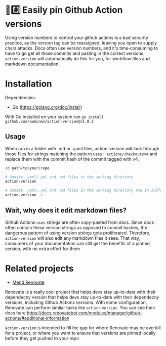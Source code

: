 # 📌#️⃣ Easily pin Github Action versions

Using version numbers to control your github actions is a bad security practice, as the version tag can be reassigned, leaving you open to supply chain attacks. Docs often use version numbers, and it's time-consuming to have to go get all those commits and pasting in the correct versions. `action-version` will automatically do this for you, for workflow files and markdown documentation.

# Installation

Dependencies:

- Go (https://golang.org/doc/install)

With Go installed on your system run `go install github.com/audunmo/action-version@v1.0.2`

## Usage

When ran in a folder with .md or .yaml files, action-version will look through those files for strings matching the pattern `uses: actions/checkout@v4` and replace them with the commit hash of the commit tagged with v4.

```bash
cd path/to/your/repo

# Update .yaml/.yml and .md files in the working directory
action-version

# Update .yaml/.yml and .md files in the working directory and in subfolders
action-version -r
```

## Wait, why does it edit markdown files?

Github Actions `uses` strings are often copy-pasted from docs. Since docs often contain these version strings as opposed to commit hashes, the dangerous pattern of using version strings gets proliferated. Therefore, `action-version` will also edit any markdown files it sees. That way, consumers of your documentation can still get the benefits of a pinned version, with no extra effort for them

# Related projects

- [Mend Renovate](https://github.com/apps/renovate)

Renovate is a really cool project that helps devs stay up-to-date with their dependecny version that helps devs stay up-to-date with their dependecny versions, including Github Actions versions. With some configuration, Renovate can perform similar tasks like `action-version`. You can see their docs here https://docs.renovatebot.com/modules/manager/github-actions/#additional-information

`action-version` is intended to fill the gap for where Renovate may be overkill for a project, or where you want to ensure that versions are pinned locally before they get pushed to your repo
